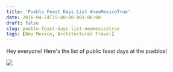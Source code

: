 ```yaml
---
title: 'Pueblo Feast Days List #newMexicoTrue'
date: 2016-04-24T15:40:00.001-06:00
draft: false
slug: pueblo-feast-days-list-newmexicotrue
tags: [New Mexico, Architectural Travel]
---
```


Hey everyone! Here's the list of public feast days at the pueblos!  
  

![](/images/blog/legacy/IMG_6217%2B%2528Large%2529.JPG)